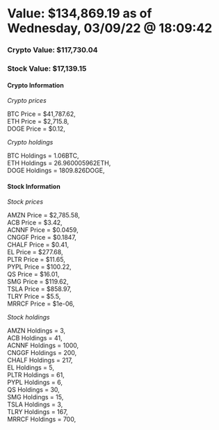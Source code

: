 # Value: $134,869.19 as of Wednesday, 03/09/22 @ 18:09:42 

### Crypto Value: $117,730.04

### Stock Value: $17,139.15

#### Crypto Information 
*Crypto prices* 

BTC Price = $41,787.62,  
ETH Price = $2,715.8,  
DOGE Price = $0.12,  


*Crypto holdings* 

BTC Holdings = 1.06BTC,  
ETH Holdings = 26.960005962ETH,  
DOGE Holdings = 1809.826DOGE,  


#### Stock Information 

*Stock prices* 

AMZN Price = $2,785.58,  
ACB Price = $3.42,  
ACNNF Price = $0.0459,  
CNGGF Price = $0.1847,  
CHALF Price = $0.41,  
EL Price = $277.68,  
PLTR Price = $11.65,  
PYPL Price = $100.22,  
QS Price = $16.01,  
SMG Price = $119.62,  
TSLA Price = $858.97,  
TLRY Price = $5.5,  
MRRCF Price = $1e-06,  


*Stock holdings* 

AMZN Holdings = 3,  
ACB Holdings = 41,  
ACNNF Holdings = 1000,  
CNGGF Holdings = 200,  
CHALF Holdings = 217,  
EL Holdings = 5,  
PLTR Holdings = 61,  
PYPL Holdings = 6,  
QS Holdings = 30,  
SMG Holdings = 15,  
TSLA Holdings = 3,  
TLRY Holdings = 167,  
MRRCF Holdings = 700,  


